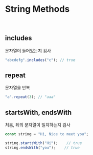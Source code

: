 # String Methods

<br>

## includes

문자열이 들어있는지 검사

```javascript
"abcdefg".includes("c"); // true
```

## repeat

문자열을 반복

```javascript
"a".repeat(3); // "aaa"
```

## startsWith, endsWith

처음, 뒤의 문자열이 일치하는지 검사

```javascript
const string = "Hi, Nice to meet you";

string.startsWith("Hi");    // true
string.endsWith("you");    // true
```
